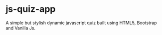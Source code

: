 # js-quiz-app
A simple but stylish dynamic javascript quiz built using HTML5, Bootstrap and Vanilla Js.
